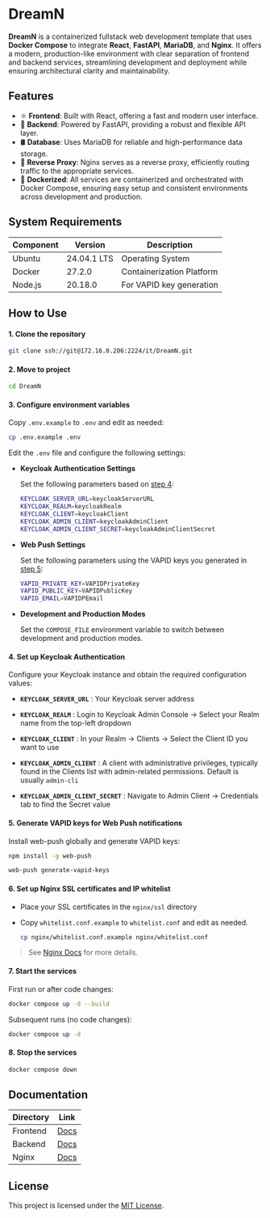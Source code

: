 # DreamN

**DreamN** is a containerized fullstack web development template that uses **Docker Compose** to integrate **React**, **FastAPI**, **MariaDB**, and **Nginx**. It offers a modern, production-like environment with clear separation of frontend and backend services, streamlining development and deployment while ensuring architectural clarity and maintainability.


## Features

- ⚛️ **Frontend**: Built with React, offering a fast and modern user interface.
- 🚀 **Backend**: Powered by FastAPI, providing a robust and flexible API layer.
- 🛢️ **Database**: Uses MariaDB for reliable and high-performance data storage.
- 🔀 **Reverse Proxy**: Nginx serves as a reverse proxy, efficiently routing traffic to the appropriate services.
- 🐳 **Dockerized**: All services are containerized and orchestrated with Docker Compose, ensuring easy setup and consistent environments across development and production.


## System Requirements

| Component | Version | Description |
|-----------|---------|-------------|
| Ubuntu | 24.04.1 LTS | Operating System |
| Docker | 27.2.0 | Containerization Platform |
| Node.js | 20.18.0 | For VAPID key generation |


## How to Use

#### 1. **Clone the repository**

   ```bash
   git clone ssh://git@172.16.0.206:2224/it/DreamN.git
   ```


#### 2. **Move to project**

   ```bash
   cd DreamN
   ```


#### 3. **Configure environment variables**

   Copy `.env.example` to `.env` and edit as needed:

   ```bash
   cp .env.example .env
   ```

   Edit the `.env` file and configure the following settings:

   - **Keycloak Authentication Settings**
   
      Set the following parameters based on [step 4](#4-set-up-keycloak-authentication):
      
      ```bash
      KEYCLOAK_SERVER_URL=keycloakServerURL
      KEYCLOAK_REALM=keycloakRealm
      KEYCLOAK_CLIENT=keycloakClient
      KEYCLOAK_ADMIN_CLIENT=keycloakAdminClient
      KEYCLOAK_ADMIN_CLIENT_SECRET=keycloakAdminClientSecret
      ```

   - **Web Push Settings**
   
      Set the following parameters using the VAPID keys you generated in [step 5](#5-generate-vapid-keys-for-web-push-notifications):
      
      ```bash
      VAPID_PRIVATE_KEY=VAPIDPrivateKey
      VAPID_PUBLIC_KEY=VAPIDPublicKey
      VAPID_EMAIL=VAPIDPEmail
      ```

   - **Development and Production Modes**

      Set the `COMPOSE_FILE` environment variable to switch between development and production modes.


#### 4. **Set up Keycloak Authentication**

   Configure your Keycloak instance and obtain the required configuration values:

   - **`KEYCLOAK_SERVER_URL`** : Your Keycloak server address

   - **`KEYCLOAK_REALM`** : Login to Keycloak Admin Console → Select your Realm name from the top-left dropdown

   - **`KEYCLOAK_CLIENT`** : In your Realm → Clients → Select the Client ID you want to use

   - **`KEYCLOAK_ADMIN_CLIENT`** : A client with administrative privileges, typically found in the Clients list with admin-related permissions. Default is usually `admin-cli`

   - **`KEYCLOAK_ADMIN_CLIENT_SECRET`** : Navigate to Admin Client → Credentials tab to find the Secret value


#### 5. **Generate VAPID keys for Web Push notifications**

   Install web-push globally and generate VAPID keys:

   ```bash
   npm install -g web-push
   ```

   ```bash
   web-push generate-vapid-keys
   ```


#### 6. **Set up Nginx SSL certificates and IP whitelist**

   - Place your SSL certificates in the `nginx/ssl` directory
   - Copy `whitelist.conf.example` to `whitelist.conf` and edit as needed.

      ```bash
      cp nginx/whitelist.conf.example nginx/whitelist.conf
      ```
  
   > See [Nginx Docs](./nginx/README.md) for more details.


#### 7. **Start the services**

   First run or after code changes:

   ```bash
   docker compose up -d --build
   ```

   Subsequent runs (no code changes):

   ```bash
   docker compose up -d
   ```


#### 8. **Stop the services**

   ```bash
   docker compose down
   ```

## Documentation

| Directory    | Link                            |
|--------------|---------------------------------|
| Frontend     | [Docs](./frontend/README.md)    |
| Backend      | [Docs](./backend/README.md)     |
| Nginx        | [Docs](./nginx/README.md)       |


## License

This project is licensed under the [MIT License](./LICENSE).